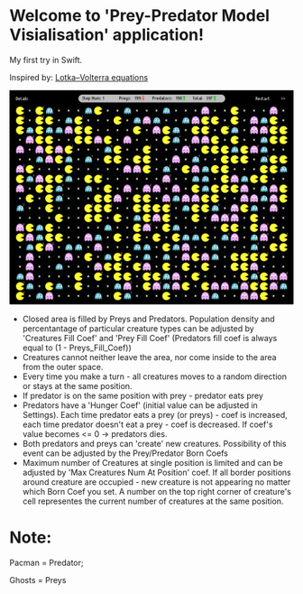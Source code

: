 # Welcome to 'Prey-Predator Model Visialisation' application!

My first try in Swift.

Inspired by:  [Lotka–Volterra equations](https://en.wikipedia.org/wiki/Lotka–Volterra_equations)

![Screenshot:](https://github.com/algoryunov/Predator-Prey-Model-Visualisation/blob/master/PP2/Support%20files/Screenshot.png)

- Closed area is filled by Preys and Predators. Population density and percentantage of particular creature types can be adjusted by 'Creatures Fill Coef' and 'Prey Fill Coef' (Predators fill coef is always equal to (1 - Preys_Fill_Coef))
- Creatures cannot neither leave the area, nor come inside to the area from the outer space.
- Every time you make a turn - all creatures moves to a random direction or stays at the same position.
- If predator is on the same position with prey - predator eats prey
- Predators have a 'Hunger Coef' (initial value can be adjusted in Settings). Each time predator eats a prey (or preys) - coef is increased, each time predator doesn't eat a prey - coef is decreased. If coef's value becomes <= 0 -> predators dies.
- Both predators and preys can 'create' new creatures. Possibility of this event can be adjusted by the Prey/Predator Born Coefs
- Maximum number of Creatures at single position is limited and can be adjusted by 'Max Creatures Num At Position' coef. If all border positions around creature are occupied - new creature is not appearing no matter which Born Coef you set. A number on the top right corner of creature's cell representes the current number of creatures at the same position.

# Note:

Pacman = Predator;

Ghosts = Preys
